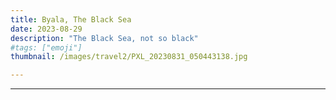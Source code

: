 ```yaml
---
title: Byala, The Black Sea
date: 2023-08-29
description: "The Black Sea, not so black"
#tags: ["emoji"]
thumbnail: /images/travel2/PXL_20230831_050443138.jpg

---
```



---